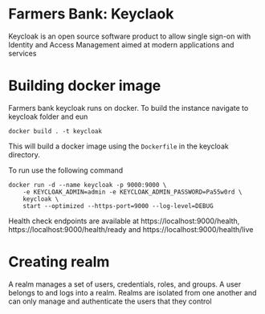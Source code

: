 Farmers Bank: Keyclaok
============

Keycloak is an open source software product to allow single sign-on with Identity and Access Management aimed at modern applications and services

Building docker image
=========

Farmers bank keycloak runs on docker. To build the instance navigate to keycloak folder and eun

    docker build . -t keycloak

This will build a docker image using the `Dockerfile` in the keycloak directory.

To run use the following command

    docker run -d --name keycloak -p 9000:9000 \
        -e KEYCLOAK_ADMIN=admin -e KEYCLOAK_ADMIN_PASSWORD=Pa55w0rd \
        keycloak \
        start --optimized --https-port=9000 --log-level=DEBUG


Health check endpoints are available at https://localhost:9000/health, https://localhost:9000/health/ready and https://localhost:9000/health/live


Creating realm
=========

A realm manages a set of users, credentials, roles, and groups. A user belongs to and logs into a realm. Realms are isolated from one another and can only manage and authenticate the users that they control
